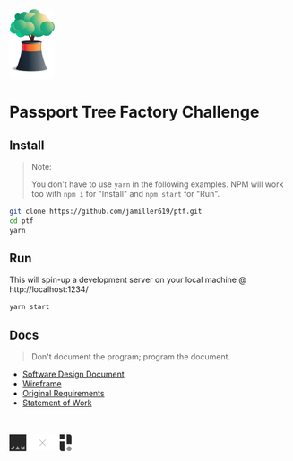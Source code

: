 <img src="app/src/assets/logo.svg" width="16%" style="background-color:transparent" />

# Passport Tree Factory Challenge

## Install

> Note:
>
> You don't have to use `yarn` in the following examples.
> NPM will work too with `npm i` for "Install" and `npm start`
> for "Run".

```bash
git clone https://github.com/jamiller619/ptf.git
cd ptf
yarn
```

## Run

This will spin-up a development server on your local machine
@ http://localhost:1234/

```bash
yarn start
```

## Docs

> Don't document the program; program the document.

- [Software Design Document](docs/SDD.md)
- [Wireframe](docs/wireframe.pdf)
- [Original Requirements](docs/requirements.md)
- [Statement of Work](docs/SOW.md)

<br>
<br>
<img src="app/src/assets/vs.svg" width="22%" style="background-color:transparent" />
